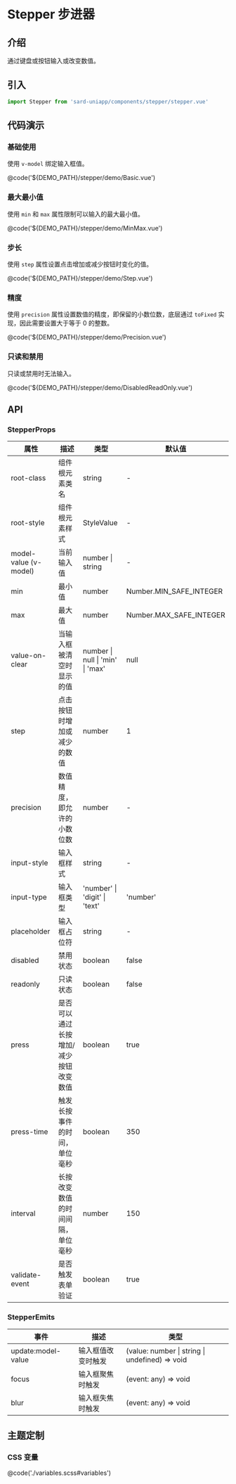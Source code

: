 # Stepper 步进器

## 介绍

通过键盘或按钮输入或改变数值。

## 引入

```ts
import Stepper from 'sard-uniapp/components/stepper/stepper.vue'
```

## 代码演示

### 基础使用

使用 `v-model` 绑定输入框值。

@code('${DEMO_PATH}/stepper/demo/Basic.vue')

### 最大最小值

使用 `min` 和 `max` 属性限制可以输入的最大最小值。

@code('${DEMO_PATH}/stepper/demo/MinMax.vue')

### 步长

使用 `step` 属性设置点击增加或减少按钮时变化的值。

@code('${DEMO_PATH}/stepper/demo/Step.vue')

### 精度

使用 `precision` 属性设置数值的精度，即保留的小数位数，底层通过 `toFixed` 实现，因此需要设置大于等于 0 的整数。

@code('${DEMO_PATH}/stepper/demo/Precision.vue')

### 只读和禁用

只读或禁用时无法输入。

@code('${DEMO_PATH}/stepper/demo/DisabledReadOnly.vue')

## API

### StepperProps

| 属性                  | 描述                                  | 类型                             | 默认值                  |
| --------------------- | ------------------------------------- | -------------------------------- | ----------------------- |
| root-class            | 组件根元素类名                        | string                           | -                       |
| root-style            | 组件根元素样式                        | StyleValue                       | -                       |
| model-value (v-model) | 当前输入值                            | number \| string                 | -                       |
| min                   | 最小值                                | number                           | Number.MIN_SAFE_INTEGER |
| max                   | 最大值                                | number                           | Number.MAX_SAFE_INTEGER |
| value-on-clear        | 当输入框被清空时显示的值              | number \| null \| 'min' \| 'max' | null                    |
| step                  | 点击按钮时增加或减少的数值            | number                           | 1                       |
| precision             | 数值精度，即允许的小数位数            | number                           | -                       |
| input-style           | 输入框样式                            | string                           | -                       |
| input-type            | 输入框类型                            | 'number' \| 'digit' \| 'text'    | 'number'                |
| placeholder           | 输入框占位符                          | string                           | -                       |
| disabled              | 禁用状态                              | boolean                          | false                   |
| readonly              | 只读状态                              | boolean                          | false                   |
| press                 | 是否可以通过长按增加/减少按钮改变数值 | boolean                          | true                    |
| press-time            | 触发长按事件的时间，单位毫秒          | boolean                          | 350                     |
| interval              | 长按改变数值的时间间隔，单位毫秒      | number                           | 150                     |
| validate-event        | 是否触发表单验证                      | boolean                          | true                    |

### StepperEmits

| 事件               | 描述               | 类型                                           |
| ------------------ | ------------------ | ---------------------------------------------- |
| update:model-value | 输入框值改变时触发 | (value: number \| string \| undefined) => void |
| focus              | 输入框聚焦时触发   | (event: any) => void                           |
| blur               | 输入框失焦时触发   | (event: any) => void                           |

## 主题定制

### CSS 变量

@code('./variables.scss#variables')
